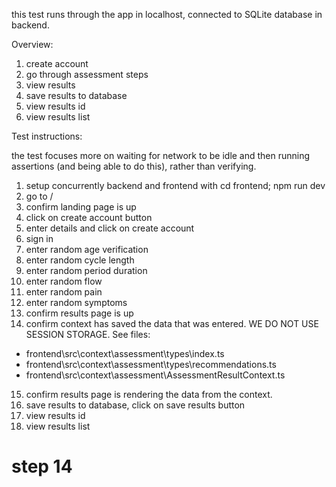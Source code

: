 this test runs through the app in localhost, connected to SQLite database in backend.

Overview:

1.  create account
2.  go through assessment steps
3.  view results
4.  save results to database
5.  view results id
6.  view results list

Test instructions:

the test focuses more on waiting for network to be idle and then running assertions (and being able to do this), rather than verifying.

1.  setup concurrently backend and frontend with cd frontend; npm run dev
2.  go to /
3.  confirm landing page is up
4.  click on create account button
5.  enter details and click on create account
6.  sign in
7.  enter random age verification
8.  enter random cycle length
9.  enter random period duration
10. enter random flow
11. enter random pain
12. enter random symptoms
13. confirm results page is up
14. confirm context has saved the data that was entered. WE DO NOT USE SESSION STORAGE. See files:

- frontend\src\context\assessment\types\index.ts
- frontend\src\context\assessment\types\recommendations.ts
- frontend\src\context\assessment\AssessmentResultContext.ts

15. confirm results page is rendering the data from the context.
16. save results to database, click on save results button
17. view results id
18. view results list

# step 14
